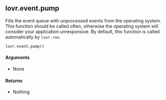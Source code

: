 lovr.event.pump
---

Fills the event queue with unprocessed events from the operating system.  This function should be
called often, otherwise the operating system will consider your application unresponsive.  By default,
this function is called automatically by `lovr.run`.

    lovr.event.pump()

#### Arguments

- None

#### Returns

- Nothing
